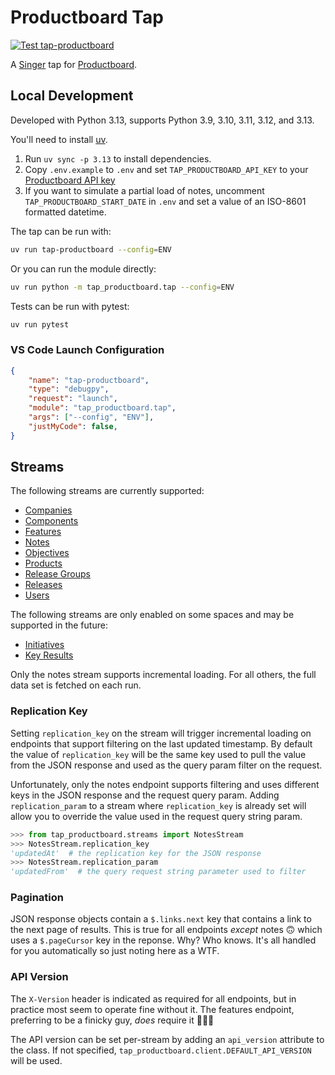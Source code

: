 # Productboard Tap

[![Test tap-productboard](https://github.com/jcarbaugh/tap-productboard/actions/workflows/ci_workflow.yml/badge.svg)](https://github.com/jcarbaugh/tap-productboard/actions/workflows/ci_workflow.yml)

A [Singer](https://www.singer.io) tap for [Productboard](https://www.productboard.com).

## Local Development

Developed with Python 3.13, supports Python 3.9, 3.10, 3.11, 3.12, and 3.13.

You'll need to install [uv](https://github.com/astral-sh/uv).

1. Run `uv sync -p 3.13` to install dependencies.
1. Copy `.env.example` to `.env` and set `TAP_PRODUCTBOARD_API_KEY` to your [Productboard API key](https://syncly.productboard.com/settings/integrations/api-keys)
1. If you want to simulate a partial load of notes, uncomment `TAP_PRODUCTBOARD_START_DATE` in `.env` and set a value of an ISO-8601 formatted datetime.

The tap can be run with:

```bash
uv run tap-productboard --config=ENV
```

Or you can run the module directly:

```bash
uv run python -m tap_productboard.tap --config=ENV
```

Tests can be run with pytest:

```bash
uv run pytest
```

### VS Code Launch Configuration

```json
{
    "name": "tap-productboard",
    "type": "debugpy",
    "request": "launch",
    "module": "tap_productboard.tap",
    "args": ["--config", "ENV"],
    "justMyCode": false,
}
```


## Streams

The following streams are currently supported:

- [Companies](https://developer.productboard.com/reference/getcompanies-1)
- [Components](https://developer.productboard.com/reference/getcomponents-1)
- [Features](https://developer.productboard.com/reference/getfeatures-1)
- [Notes](https://developer.productboard.com/reference/getnotes-1)
- [Objectives](https://developer.productboard.com/reference/getobjectives-1)
- [Products](https://developer.productboard.com/reference/getproducts-1)
- [Release Groups](https://developer.productboard.com/reference/listreleasegroups-1)
- [Releases](https://developer.productboard.com/reference/listreleases-1)
- [Users](https://developer.productboard.com/reference/getusers-1)

The following streams are only enabled on some spaces and may be supported in the future:

- [Initiatives](https://developer.productboard.com/reference/getinitiatives)
- [Key Results](https://developer.productboard.com/reference/getkeyresults)

Only the notes stream supports incremental loading. For all others, the full data set is fetched on each run.

### Replication Key

Setting `replication_key` on the stream will trigger incremental loading on endpoints that support filtering on the last updated timestamp. By default the value of `replication_key` will be the same key used to pull the value from the JSON response and used as the query param filter on the request.

Unfortunately, only the notes endpoint supports filtering and uses different keys in the JSON response and the request query param. Adding `replication_param` to a stream where `replication_key` is already set will allow you to override the value used in the request query string param.

```python
>>> from tap_productboard.streams import NotesStream
>>> NotesStream.replication_key
'updatedAt'  # the replication key for the JSON response
>>> NotesStream.replication_param
'updatedFrom'  # the query request string parameter used to filter
```

### Pagination

JSON response objects contain a `$.links.next` key that contains a link to the next page of results. This is true for all endpoints _except_ notes 🙃 which uses a `$.pageCursor` key in the reponse. Why? Who knows. It's all handled for you automatically so just noting here as a WTF.

### API Version

The `X-Version` header is indicated as required for all endpoints, but in practice most seem to operate fine without it. The features endpoint, preferring to be a finicky guy, _does_ require it 🤷🏻‍♂️

The API version can be set per-stream by adding an `api_version` attribute to the class. If not specified, `tap_productboard.client.DEFAULT_API_VERSION` will be used.
